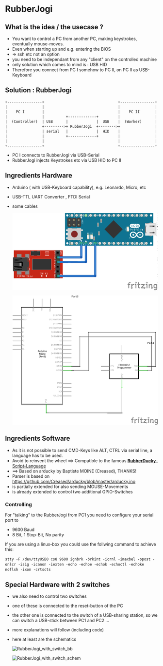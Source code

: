 # RubberJogi

## What is the idea / the usecase ?

* You want to control a PC from another PC, making keystrokes, eventually mouse-moves.
* Even when starting up and e.g. entering the BIOS 
* => ssh etc not an option
* you need to be independant from any "client" on the controlled machine
* only solution which comes to mind is : USB HID
* Therefore you connect from PC I somehow to PC II, on PC II as USB-Keyboard


## Solution : RubberJogi



    +----------------+                                  +----------------+
    |                |                                  |                |
    |    PC I        |                                  |    PC II       |
    |                |          +-------------+         |                |
    |  (Controller)  | USB      |             |  USB    |  (Worker)      |
    |                +--------->+ RubberJogi  +-------->+                |
    |                | serial   |             |  HID    |                |
    |                |          +-------------+         |                |
    |                |                                  |                |
    +----------------+                                  +----------------+

* PC I connects to RubberJogi via USB-Serial
* RubberJogi injects Keystrokes etc via USB HID to PC II 


## Ingredients Hardware


* Arduino ( with USB-Keyboard capability), e.g. Leonardo, Micro, etc

* USB-TTL UART Converter , FTDI Serial

* some cables

  ![RubberJogi_bb](pics/RubberJogi_bb.png)

  ![RubberJogi_schem](pics/RubberJogi_schem.png)

## Ingredients Software 

* As it is not possible to send CMD-Keys like ALT, CTRL via serial line, a language has to be used.
* Avoid to reinvent the wheel ==> Compatible to the famous [**RubberDucky**-Script-Language](https://github.com/hak5darren/USB-Rubber-Ducky/wiki/Duckyscript)
* ==> Based on arducky by Baptiste MOINE (Creased), THANKS!
* Parser is based on https://github.com/Creased/arducky/blob/master/arducky.ino
* is partially extended for also sending MOUSE-Movements
* is already extended to control two additional GPIO-Switches 

### Controlling 

For "talking" to the RubberJogi from PC1 you need to configure your serial port to

* 9600 Baud
* 8 Bit, 1 Stop-Bit, No parity


If you are using a linux-box you could use the follwing command to achieve this:   

```stty -F /dev/ttyUSB0 cs8 9600 ignbrk -brkint -icrnl -imaxbel -opost -onlcr -isig -icanon -iexten -echo -echoe -echok -echoctl -echoke noflsh -ixon -crtscts```


## Special Hardware with 2 switches

* we also need to control two switches
* one of these is connected to the reset-button of the PC
* the other one is connected to the switch of a USB-sharing station, so we can switch a USB-stick between PC1 and PC2 ...
* more explanations will follow (including code)
* here at least are the schematics

  ![RubberJogi_with_switch_bb](pics/RubberJogi_with_switch_bb.png)

  ![RubberJogi_with_switch_schem](pics/RubberJogi_with_switch_schem.png)


